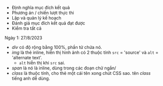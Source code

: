 - Định nghĩa mục đích kết quả
- Phương án / chiến lượt thực thi
- Lập và quản lý kế hoạch
- Đánh giá mục đích kết quả đạt được
- Kiểm tra tất cả

Ngày 1: 27/8/2023

- _div_ có độ rộng bằng 100%, phần tử chứa nó.
- _img_ là thẻ inline, hiễn thị hình ảnh có 2 thuộc tính `src` = 'source' và `alt` = 'alternate text'.
  - `alt` hiễn thị khi `src` sai.
- _span_ là nó là inline, dùng trong các đoạn chử ngắn/
- _class_ là thuộc tính, cho thẻ một cái tên xong chút CSS sao.
  tên _class_ tiếng anh dễ dùng.

